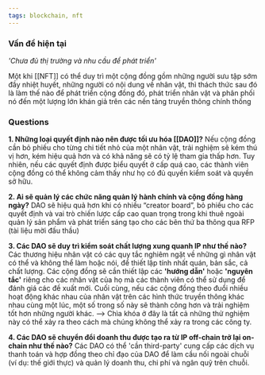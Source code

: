 ```yaml
---
tags: blockchain, nft
---
```


### Vấn đề hiện tại
*'Chưa đủ thị trường và nhu cầu để phát triển'*

Một khi [[NFT]] có thể duy trì một cộng đồng gồm những người sưu tập sớm đầy nhiệt huyết, những người có nội dung về nhân vật, thì thách thức sau đó là làm thế nào để phát triển cộng đồng đó, phát triển nhân vật và phân phối nó đến một lượng lớn khán giả trên các nền tảng truyền thông chính thống

### Questions
**1. Những loại quyết định nào nên được tối ưu hóa [[DAO]]?**
Nếu cộng đồng cần bỏ phiếu cho từng chi tiết nhỏ của một nhân vật, trải nghiệm sẽ kém thú vị hơn, kém hiệu quả hơn và có khả năng sẽ có tỷ lệ tham gia thấp hơn. Tuy nhiên, nếu các quyết định được biểu quyết ở cấp quá cao, các thành viên cộng đồng có thể không cảm thấy như họ có đủ quyền kiểm soát và quyền sở hữu.

**2. Ai sẽ quản lý các chức năng quản lý hành chính và cộng đồng hàng ngày?**
DAO sẽ hiệu quả hơn khi có nhiều “creator board”, bỏ phiếu cho các quyết định và vai trò chiến lược cấp cao quan trọng trong khi thuê ngoài quản lý sản phẩm và phát triển sáng tạo cho các bên thứ ba thông qua RFP (tài liệu mời đấu thầu)

**3. Các DAO sẽ duy trì kiểm soát chất lượng xung quanh IP như thế nào?**
Các thương hiệu nhân vật có các quy tắc nghiêm ngặt về những gì nhân vật có thể và không thể làm hoặc nói, để thiết lập tính nhất quán, bản sắc, cả chất lượng. Các cộng đồng sẽ cần thiết lập các **'hướng dẫn'** hoặc **'nguyên tắc'** riêng cho các nhân vật của họ mà các thành viên có thể sử dụng để đánh giá các đề xuất mới. Cuối cùng, nếu các cộng đồng theo đuổi nhiều hoạt động khác nhau của nhân vật trên các hình thức truyền thông khác nhau cùng một lúc, một số trong số này sẽ thành công hơn và trải nghiệm tốt hơn những người khác. --> Chìa khóa ở đây là tất cả những thử nghiệm này có thể xảy ra theo cách mà chúng không thể xảy ra trong các công ty.

**4. Các DAO sẽ chuyển đổi doanh thu được tạo ra từ IP off-chain trở lại on-chain như thế nào?**
Các DAO có thể 'cần third-party' cung cấp các dịch vụ thanh toán và hợp đồng theo chỉ đạo của DAO để làm cầu nối ngoài chuỗi (ví dụ: thế giới thực) và quản lý doanh thu, chi phí và ngân quỹ trên chuỗi.